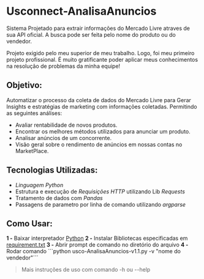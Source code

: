 # Usconnect-AnalisaAnuncios

   Sistema Projetado para extrair informações do Mercado Livre atraves de sua API oficial. A busca pode ser feita pelo nome do produto ou do vendedor.

   Projeto exigido pelo meu superior de meu trabalho. Logo, foi meu primeiro projeto profissional. É muito gratificante poder aplicar meus conhecimentos na resolução de problemas da minha equipe!


## Objetivo:

   Automatizar o processo da coleta de dados do Mercado Livre para Gerar Insights e estratégias de marketing com informações coletadas. Permitindo as seguintes análises:

   * Avaliar rentabilidade de novos produtos.
   * Encontrar os melhores métodos utilizados para anunciar um produto.
   * Analisar anúncios de um concorrente.
   * Visão geral sobre o rendimento de anúncios em nossas contas no MarketPlace.
   
## Tecnologias Utilizadas:

   * *Linguagem Python*
   * Estrutura e execução de *Requisições HTTP* utilizando Lib *Requests*
   * Tratamento de dados com *Pandas*
   * Passagens de parametro por linha de comando utilizando *argparse*

## Como Usar:

   __1 -__ Baixar interpretador [Python](https://www.python.org/downloads/)
   __2 -__ Instalar Bibliotecas especificadas em [requirement.txt](https://github.com/davichiqueti/Usconnect-AnalisaAnuncios/blob/main/requirements.txt)
   __3 -__ Abrir prompt de comando no diretório do arquivo
   __4 -__ Rodar comando ```python usco-AnalisaAnuncios-v1.1.py -v "nome do vendedor"´´´
   > Mais instruções de uso com comando -h ou --help